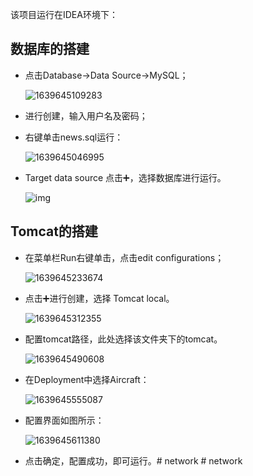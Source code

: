 该项目运行在IDEA环境下：

## 数据库的搭建

* 点击Database->Data Source->MySQL；

  ![1639645109283](C:\Users\chemoray\AppData\Roaming\Typora\typora-user-images\1639645109283.png)

* 进行创建，输入用户名及密码；

* 右键单击news.sql运行：

  ![1639645046995](C:\Users\chemoray\AppData\Roaming\Typora\typora-user-images\1639645046995.png)

* Target data source 点击➕，选择数据库进行运行。

   ![img](file:///C:\Users\chemoray\AppData\Roaming\Tencent\Users\1241764626\QQ\WinTemp\RichOle\~F6WNBGS48E_7OVFALL[YD8.png) 



## Tomcat的搭建

* 在菜单栏Run右键单击，点击edit configurations；

  ![1639645233674](C:\Users\chemoray\AppData\Roaming\Typora\typora-user-images\1639645233674.png)

* 点击➕进行创建，选择 Tomcat local。

  ![1639645312355](C:\Users\chemoray\AppData\Roaming\Typora\typora-user-images\1639645312355.png)

* 配置tomcat路径，此处选择该文件夹下的tomcat。

  ![1639645490608](C:\Users\chemoray\AppData\Roaming\Typora\typora-user-images\1639645490608.png)

* 在Deployment中选择Aircraft：

  ![1639645555087](C:\Users\chemoray\AppData\Roaming\Typora\typora-user-images\1639645555087.png)

* 配置界面如图所示：

  ![1639645611380](C:\Users\chemoray\AppData\Roaming\Typora\typora-user-images\1639645611380.png)

* 点击确定，配置成功，即可运行。#   n e t w o r k  
 #   n e t w o r k  
 